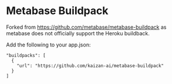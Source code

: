 # Metabase Buildpack

Forked from https://github.com/metabase/metabase-buildpack as metabase does not officially support the Heroku buildback.

Add the following to your app.json:

```
"buildpacks": [
  {
    "url": "https://github.com/kaizan-ai/metabase-buildpack"
  }
]
```
